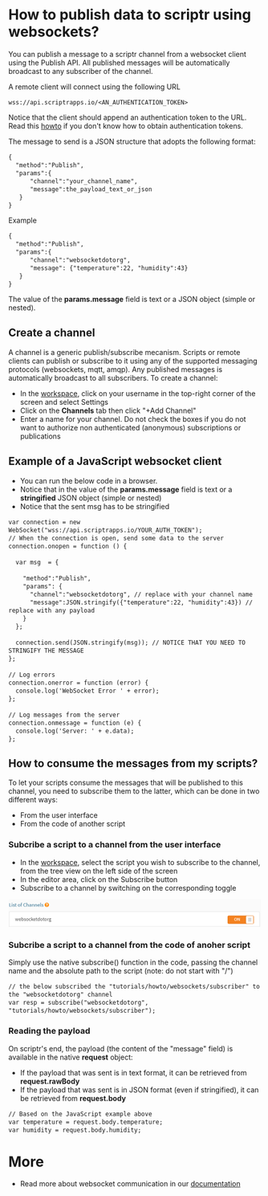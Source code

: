 # How to publish data to scriptr using websockets?

You can publish a message to a scriptr channel from a websocket client using the Publish API. All published messages will be automatically broadcast to any subscriber of the channel.

A remote client will connect using the following URL

```
wss://api.scriptrapps.io/<AN_AUTHENTICATION_TOKEN> 
```

Notice that the client should append an authentication token to the URL. Read this [howto](https://github.com/scriptrdotio/howto/blob/master/api/obtain_auth_token.md) if you don't know how to obtain authentication tokens.

The message to send is a JSON structure that adopts the following format:

```
{
  "method":"Publish",
  "params":{
      "channel":"your_channel_name",
      "message":the_payload_text_or_json
   }
}
```

Example

```
{
  "method":"Publish",
  "params":{
      "channel":"websocketdotorg",
      "message": {"temperature":22, "humidity":43}
   }
}
```

The value of the **params.message** field is text or a JSON object (simple or nested). 

## Create a channel

A channel is a generic publish/subscribe mecanism. Scripts or remote clients can publish or subscribe to it using any of the supported messaging protocols (websockets, mqtt, amqp). Any published messages is automatically broadcast to all subscribers. To create a channel:

- In the [workspace](https://www.sriptr.io), click on your username in the top-right corner of the screen and select Settings
- Click on the **Channels** tab then click "+Add Channel"
- Enter a name for your channel. Do not check the boxes if you do not want to authorize non authenticated (anonymous) subscriptions or publications

## Example of a JavaScript websocket client

- You can run the below code in a browser.
- Notice that in the value of the **params.message** field is text or a **stringified** JSON object (simple or nested)
- Notice that the sent msg has to be stringified

```
var connection = new WebSocket("wss://api.scriptrapps.io/YOUR_AUTH_TOKEN");
// When the connection is open, send some data to the server
connection.onopen = function () {
  
  var msg  = {
    
  	"method":"Publish",
    "params": {
      "channel":"websocketdotorg", // replace with your channel name
      "message":JSON.stringify({"temperature":22, "humidity":43}) // replace with any payload
    }
  };
  
  connection.send(JSON.stringify(msg)); // NOTICE THAT YOU NEED TO STRINGIFY THE MESSAGE
};

// Log errors
connection.onerror = function (error) {
  console.log('WebSocket Error ' + error);
};

// Log messages from the server
connection.onmessage = function (e) {
  console.log('Server: ' + e.data);
};

```

## How to consume the messages from my scripts?

To let your scripts consume the messages that will be published to this channel, you need to subscribe them to the latter, which can be done in two different ways:

- From the user interface
- From the code of another script

### Subcribe a script to a channel from the user interface

- In the [workspace](https://www.sriptr.io), select the script you wish to subscribe to the channel, from the tree view on the left side of the screen
- In the editor area, click on the Subscribe button
- Subscribe to a channel by switching on the corresponding toggle

![Subscribe to channel](../websockets/images/subscribe_to_channel.png)

### Subcribe a script to a channel from the code of anoher script

Simply use the native subscribe() function in the code, passing the channel name and the absolute path to the script (note: do not start with "/")

```
// the below subscribed the "tutorials/howto/websockets/subscriber" to the "websocketdotorg" channel
var resp = subscribe("websocketdotorg", "tutorials/howto/websockets/subscriber");
```

### Reading the payload

On scriptr's end, the payload (the content of the "message" field) is available in the native **request** object:
- If the payload that was sent is in text format, it can be retrieved from **request.rawBody**
- If the payload that was sent is in JSON format (even if stringified), it can be retrieved from **request.body**

```
// Based on the JavaScript example above
var temperature = request.body.temperature;
var humidity = request.body.humidity;
```

# More

- Read more about websocket communication in our [documentation](https://www.scriptr.io/documentation#documentation-realtimecommunicationReal-timeCommunication)

